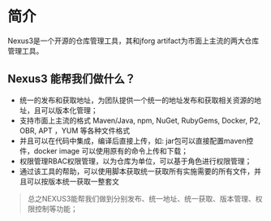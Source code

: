 # 简介

Nexus3是一个开源的仓库管理工具，其和jforg artifact为市面上主流的两大仓库管理工具。  

## Nexus3 能帮我们做什么？

* 统一的发布和获取地址，为团队提供一个统一的地址发布和获取相关资源的地址，且可以版本化管理；
* 支持市面上主流的格式 Maven/Java, npm, NuGet, RubyGems, Docker, P2, OBR, APT ，YUM 等各种文件格式
* 并且可以在代码中集成，编译后直接上传，如: jar包可以直接配置maven控件，docker image 可以使用原有的命令上传和下载； 
* 权限管理RBAC权限管理，以为仓库为单位，可以基于角色进行权限管理；
* 通过该工具的帮助，可以使用脚本获取统一获取所有实施需要的所有文件，并且可以按版本统一获取一整套文

> 总之NEXUS3能帮我们做到分别发布、统一地址、统一获取、版本管理、权限控制等功能；



